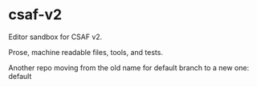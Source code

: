 # csaf-v2
Editor sandbox for CSAF v2.

Prose, machine readable files, tools, and tests.

Another repo moving from the old name for default branch to a new one: default
